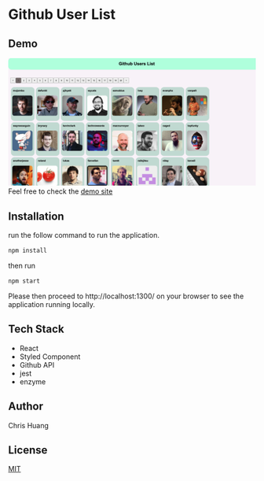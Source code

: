 # Github User List

## Demo


![Alt text](./demo.png)
Feel free to check the [demo site](https://exzerone.github.io/github-list/)

## Installation

run the follow command to run the application.

```bash
npm install 
```
then run 

```bash
npm start
```

Please then proceed to http://localhost:1300/ on your browser to see the application running locally.

## Tech Stack

- React
- Styled Component
- Github API
- jest
- enzyme

## Author

Chris Huang

## License

[MIT](https://choosealicense.com/licenses/mit/)
